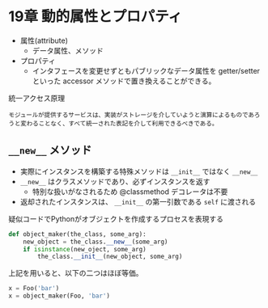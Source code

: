# 19章 動的属性とプロパティ

- 属性(attribute)
  - データ属性、メソッド
- プロパティ
  - インタフェースを変更せずともパブリックなデータ属性を getter/setter といった accessor メソッドで置き換えることができる。



統一アクセス原理

```
モジュールが提供するサービスは、実装がストレージを介していようと演算によるものであろうと変わることなく、すべて統一された表記を介して利用できるべきである。
```

## `__new__` メソッド

- 実際にインスタンスを構築する特殊メソッドは `__init__` ではなく `__new__`
- `__new__` はクラスメソッドであり、必ずインスタンスを返す
  - 特別な扱いがなされるため @classmethod デコレータは不要
- 返却されたインスタンスは、 `__init__` の第一引数である `self` に渡される

疑似コードでPythonがオブジェクトを作成するプロセスを表現する

```python
def object_maker(the_class, some_arg):
    new_object = the_class.__new__(some_arg)
    if isinstance(new_oject, some_arg)
        the_class.__init__(new_object, some_arg)
```

上記を用いると、以下の二つはほぼ等価。

```python
x = Foo('bar')
x = object_maker(Foo, 'bar')
```
